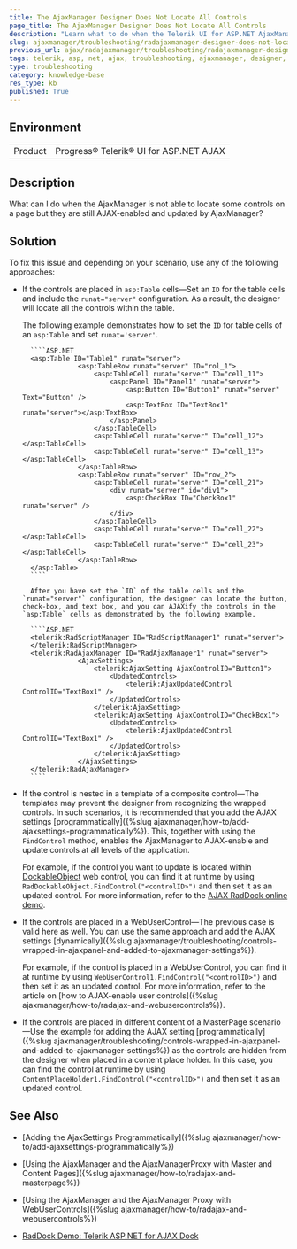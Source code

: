 ```yaml
---
title: The AjaxManager Designer Does Not Locate All Controls
page_title: The AjaxManager Designer Does Not Locate All Controls
description: "Learn what to do when the Telerik UI for ASP.NET AjaxManager designer does not locate the controls."
slug: ajaxmanager/troubleshooting/radajaxmanager-designer-does-not-locate-all-controls
previous_url: ajax/radajaxmanager/troubleshooting/radajaxmanager-designer-does-not-locate-all-controls, controls/ajaxmanager/troubleshooting/radajaxmanager-designer-does-not-locate-all-controls
tags: telerik, asp, net, ajax, troubleshooting, ajaxmanager, designer, does, not, locate, all, controls
type: troubleshooting
category: knowledge-base
res_type: kb
published: True
---
```


## Environment

<table>
	<tbody>
		<tr>
			<td>Product</td>
			<td>Progress® Telerik® UI for ASP.NET AJAX</td>
		</tr>
	</tbody>
</table>

## Description

What can I do when the AjaxManager is not able to locate some controls on a page but they are still AJAX-enabled and updated by AjaxManager?

## Solution

To fix this issue and depending on your scenario, use any of the following approaches: 

* If the controls are placed in `asp:Table` cells&mdash;Set an `ID` for the table cells and include the `runat="server"` configuration. As a result, the designer will locate all the controls within the table. 

	The following example demonstrates how to set the `ID` for table cells of an `asp:Table` and set `runat='server'`.

		````ASP.NET
		<asp:Table ID="Table1" runat="server">
			        <asp:TableRow runat="server" ID="rol_1">
			            <asp:TableCell runat="server" ID="cell_11">
			                <asp:Panel ID="Panel1" runat="server">
			                    <asp:Button ID="Button1" runat="server" Text="Button" />
			                    <asp:TextBox ID="TextBox1" runat="server"></asp:TextBox>
			                </asp:Panel>
			            </asp:TableCell>
			            <asp:TableCell runat="server" ID="cell_12"></asp:TableCell>
			            <asp:TableCell runat="server" ID="cell_13"></asp:TableCell>
			        </asp:TableRow>
			        <asp:TableRow runat="server" ID="row_2">
			            <asp:TableCell runat="server" ID="cell_21">
			                <div runat="server" id="div1">
			                    <asp:CheckBox ID="CheckBox1" runat="server" />
			                </div>
			            </asp:TableCell>
			            <asp:TableCell runat="server" ID="cell_22"></asp:TableCell>
			            <asp:TableCell runat="server" ID="cell_23"></asp:TableCell>
			        </asp:TableRow>
		</asp:Table>
		````

		After you have set the `ID` of the table cells and the `runat="server"` configuration, the designer can locate the button, check-box, and text box, and you can AJAXify the controls in the `asp:Table` cells as demonstrated by the following example.

		````ASP.NET
		<telerik:RadScriptManager ID="RadScriptManager1" runat="server">
		</telerik:RadScriptManager>
		<telerik:RadAjaxManager ID="RadAjaxManager1" runat="server">
			        <AjaxSettings>
			            <telerik:AjaxSetting AjaxControlID="Button1">
			                <UpdatedControls>
			                    <telerik:AjaxUpdatedControl ControlID="TextBox1" />
			                </UpdatedControls>
			            </telerik:AjaxSetting>
			            <telerik:AjaxSetting AjaxControlID="CheckBox1">
			                <UpdatedControls>
			                    <telerik:AjaxUpdatedControl ControlID="TextBox1" />
			                </UpdatedControls>
			            </telerik:AjaxSetting>
			        </AjaxSettings>
		</telerik:RadAjaxManager>
		````



* If the control is nested in a template of a composite control&mdash;The templates may prevent the designer from recognizing the wrapped controls. In such scenarios, it is recommended that you add the AJAX settings [programmatically]({%slug ajaxmanager/how-to/add-ajaxsettings-programmatically%}). This, together with using the `FindControl` method, enables the AjaxManager to AJAX-enable and update controls at all levels of the application. 

	For example, if the control you want to update is located within [DockableObject](https://www.telerik.com/RadDock) web control, you can find it at runtime by using `RadDockableObject.FindControl("<controlID>")` and then set it as an updated control. For more information, refer to the [AJAX RadDock online demo](https://demos.telerik.com/aspnet-ajax/dock/examples/overview/defaultcs.aspx).

* If the controls are placed in a WebUserControl&mdash;The previous case is valid here as well. You can use the same approach and add the AJAX settings [dynamically]({%slug ajaxmanager/troubleshooting/controls-wrapped-in-ajaxpanel-and-added-to-ajaxmanager-settings%}).

	For example, if the control is placed in a WebUserControl, you can find it at runtime by using `WebUserControl1.FindControl("<controlID>")` and then set it as an updated control. For more information, refer to the article on [how to AJAX-enable user controls]({%slug ajaxmanager/how-to/radajax-and-webusercontrols%}).

* If the controls are placed in different content of a MasterPage scenario&mdash;Use the example for adding the AJAX setting [programmatically]({%slug ajaxmanager/troubleshooting/controls-wrapped-in-ajaxpanel-and-added-to-ajaxmanager-settings%}) as the controls are hidden from the designer when placed in a content place holder. In this case, you can find the control at runtime by using `ContentPlaceHolder1.FindControl("<controlID>")` and then set it as an updated control.

## See Also

* [Adding the AjaxSettings Programmatically]({%slug ajaxmanager/how-to/add-ajaxsettings-programmatically%})

* [Using the AjaxManager and the AjaxManagerProxy with Master and Content Pages]({%slug ajaxmanager/how-to/radajax-and-masterpage%})

* [Using the AjaxManager and the AjaxManager Proxy with WebUserControls]({%slug ajaxmanager/how-to/radajax-and-webusercontrols%})

* [RadDock Demo: Telerik ASP.NET for AJAX Dock](https://demos.telerik.com/aspnet-ajax/dock/examples/overview/defaultcs.aspx)
